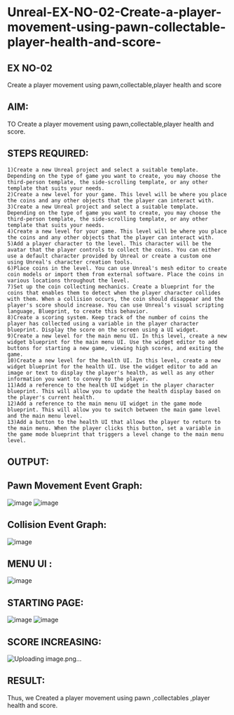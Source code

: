 # Unreal-EX-NO-02-Create-a-player-movement-using-pawn-collectable-player-health-and-score-
## EX NO-02
Create a player movement using pawn,collectable,player health and score 
## AIM:
TO Create a player movement using pawn,collectable,player health and score.
## STEPS REQUIRED:
```
1)Create a new Unreal project and select a suitable template. Depending on the type of game you want to create, you may choose the third-person template, the side-scrolling template, or any other template that suits your needs.
2)Create a new level for your game. This level will be where you place the coins and any other objects that the player can interact with.
3)Create a new Unreal project and select a suitable template. Depending on the type of game you want to create, you may choose the third-person template, the side-scrolling template, or any other template that suits your needs.
4)Create a new level for your game. This level will be where you place the coins and any other objects that the player can interact with.
5)Add a player character to the level. This character will be the avatar that the player controls to collect the coins. You can either use a default character provided by Unreal or create a custom one using Unreal's character creation tools.
6)Place coins in the level. You can use Unreal's mesh editor to create coin models or import them from external software. Place the coins in various locations throughout the level.
7)Set up the coin collecting mechanics. Create a blueprint for the coins that enables them to detect when the player character collides with them. When a collision occurs, the coin should disappear and the player's score should increase. You can use Unreal's visual scripting language, Blueprint, to create this behavior.
8)Create a scoring system. Keep track of the number of coins the player has collected using a variable in the player character blueprint. Display the score on the screen using a UI widget.
9)Create a new level for the main menu UI. In this level, create a new widget blueprint for the main menu UI. Use the widget editor to add buttons for starting a new game, viewing high scores, and exiting the game.
10)Create a new level for the health UI. In this level, create a new widget blueprint for the health UI. Use the widget editor to add an image or text to display the player's health, as well as any other information you want to convey to the player.
11)Add a reference to the health UI widget in the player character blueprint. This will allow you to update the health display based on the player's current health.
12)Add a reference to the main menu UI widget in the game mode blueprint. This will allow you to switch between the main game level and the main menu level.
13)Add a button to the health UI that allows the player to return to the main menu. When the player clicks this button, set a variable in the game mode blueprint that triggers a level change to the main menu level.
```
## OUTPUT:
## Pawn Movement Event Graph:
  ![image](https://github.com/Prethiveerajan/Unreal-EX-NO-02-Create-a-player-movement-using-pawn-collectable-player-health-and-score-/assets/94233064/48de8e1f-c4a4-4489-a7fe-957e30d8d03f)
![image](https://github.com/Prethiveerajan/Unreal-EX-NO-02-Create-a-player-movement-using-pawn-collectable-player-health-and-score-/assets/94233064/e9b90413-1443-4f5c-af80-a0b01aee4840)



## Collision Event Graph:
![image](https://github.com/Prethiveerajan/Unreal-EX-NO-02-Create-a-player-movement-using-pawn-collectable-player-health-and-score-/assets/94233064/c4c207e1-c078-4692-90bf-a0682f16985b)

 

## MENU UI :	
![image](https://github.com/Prethiveerajan/Unreal-EX-NO-02-Create-a-player-movement-using-pawn-collectable-player-health-and-score-/assets/94233064/f2a8f797-55e6-427c-8f82-690b5e864683)

 
## STARTING PAGE: 
![image](https://github.com/Prethiveerajan/Unreal-EX-NO-02-Create-a-player-movement-using-pawn-collectable-player-health-and-score-/assets/94233064/c7142380-68b7-46d6-a870-4efa8b65d426)
![image](https://github.com/Prethiveerajan/Unreal-EX-NO-02-Create-a-player-movement-using-pawn-collectable-player-health-and-score-/assets/94233064/97227f88-8e84-4d09-b0e3-6cb69860fa29)

 


## SCORE INCREASING:
![Uploading image.png…]()

 
## RESULT:
Thus, we Created a player movement using pawn ,collectables ,player health and score.
